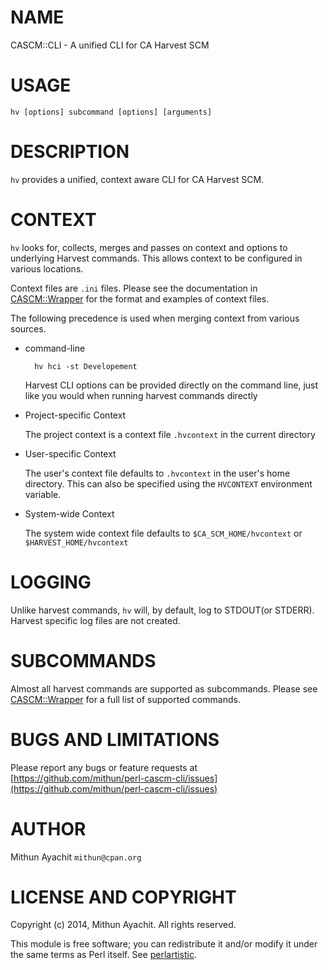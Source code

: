 # NAME

CASCM::CLI - A unified CLI for CA Harvest SCM

# USAGE

    hv [options] subcommand [options] [arguments]

# DESCRIPTION

`hv` provides a unified, context aware CLI for CA Harvest SCM.

# CONTEXT

`hv` looks for, collects, merges and passes on context and options to
underlying Harvest commands. This allows context to be configured in
various locations.

Context files are `.ini` files. Please see the documentation in
[CASCM::Wrapper](https://metacpan.org/pod/CASCM::Wrapper) for the format and examples of context files.

The following precedence is used when merging context from various
sources.

- command-line

        hv hci -st Developement

    Harvest CLI options can be provided directly on the command line, just
    like you would when running harvest commands directly

- Project-specific Context

    The project context is a context file `.hvcontext` in the current
    directory

- User-specific Context

    The user's context file defaults to `.hvcontext` in the user's home
    directory. This can also be specified using the `HVCONTEXT`
    environment variable.

- System-wide Context

    The system wide context file defaults to `$CA_SCM_HOME/hvcontext` or
    `$HARVEST_HOME/hvcontext`

# LOGGING

Unlike harvest commands, `hv` will, by default, log to STDOUT(or
STDERR). Harvest specific log files are not created.

# SUBCOMMANDS

Almost all harvest commands are supported as subcommands. Please see
[CASCM::Wrapper](https://metacpan.org/pod/CASCM::Wrapper) for a full list of supported commands.

# BUGS AND LIMITATIONS

Please report any bugs or feature requests at
[https://github.com/mithun/perl-cascm-cli/issues](https://github.com/mithun/perl-cascm-cli/issues)

# AUTHOR

Mithun Ayachit `mithun@cpan.org`

# LICENSE AND COPYRIGHT

Copyright (c) 2014, Mithun Ayachit. All rights reserved.

This module is free software; you can redistribute it and/or modify it
under the same terms as Perl itself. See [perlartistic](https://metacpan.org/pod/perlartistic).
